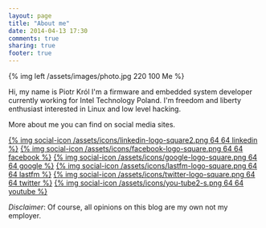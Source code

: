 ```yaml
---
layout: page
title: "About me"
date: 2014-04-13 17:30
comments: true
sharing: true
footer: true
---
```


{% img left /assets/images/photo.jpg  220 100 Me %}

Hi,
my name is Piotr Król I'm a firmware and embedded system developer
currently working for Intel Technology Poland. I'm freedom and liberty
enthusiast interested in Linux and low level hacking.

More about me you can find on social media sites.

[{% img social-icon /assets/icons/linkedin-logo-square2.png 64 64 linkedin %}](http://pl.linkedin.com/in/krolpiotr/)
[{% img social-icon /assets/icons/facebook-logo-square.png 64 64 facebook %}](https://www.facebook.com/piotr.krol.756859)
[{% img social-icon /assets/icons/google-logo-square.png 64 64 google %}](https://plus.google.com/u/0/115979497998056410813/posts)
[{% img social-icon /assets/icons/lastfm-logo-square.png 64 64 lastfm %}](http://www.last.fm/user/cl4sh)
[{% img social-icon /assets/icons/twitter-logo-square.png 64 64 twitter %}](https://twitter.com/pietrushnic)
[{% img social-icon /assets/icons/you-tube2-s.png 64 64 youtube %}](https://www.youtube.com/user/pietrushnic)

_Disclaimer_: Of course, all opinions on this blog are my own not my employer.

